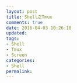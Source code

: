 ```yaml
---
layout: post
title: Shell之Tmux
comments: true
date: 2016-04-03 10:26:10
updated:
tags:
- Shell
- Tmux
- Screen
categories:
- Shell
permalink:
---
```

